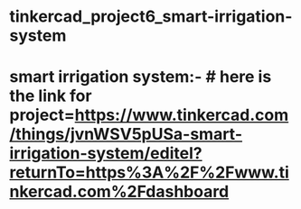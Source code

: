 # tinkercad_project6_smart-irrigation-system
# smart irrigation system:- # here is the link for project=https://www.tinkercad.com/things/jvnWSV5pUSa-smart-irrigation-system/editel?returnTo=https%3A%2F%2Fwww.tinkercad.com%2Fdashboard
